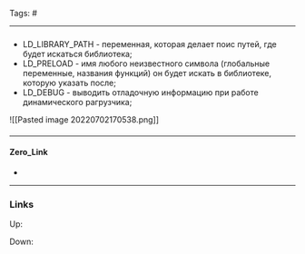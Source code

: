 Tags: #
***
###
- LD_LIBRARY_PATH - переменная, которая делает поис путей, где будет искаться библиотека;
- LD_PRELOAD - имя любого неизвестного символа (глобальные переменные, названия функций) он будет искать в библиотеке, которую указать после;
- LD_DEBUG - выводить отладочную информацию при работе динамического рагрузчика;

![[Pasted image 20220702170538.png]]

####

***
#### Zero_Link
- 
***
### Links
Up:

Down:



